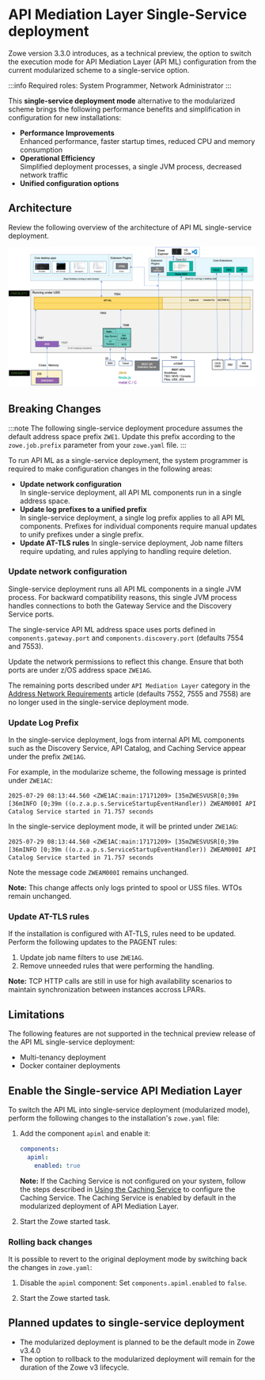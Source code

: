 # API Mediation Layer Single-Service deployment

Zowe version 3.3.0 introduces, as a technical preview, the option to switch the execution mode for API Mediation Layer (API ML) configuration from the current modularized scheme to a single-service option.

:::info
Required roles: System Programmer, Network Administrator
:::

This **single-service deployment mode** alternative to the modularized scheme brings the following performance benefits and simplification in configuration for new installations:

* **Performance Improvements**  
Enhanced performance, faster startup times, reduced CPU and memory consumption
* **Operational Efficiency**  
Simplified deployment processes, a single JVM process, decreased network traffic
* **Unified configuration options**

## Architecture

Review the following overview of the architecture of API ML single-service deployment.

![Zowe API ML Single-service Architecture Diagram](../../images/common/zowe-architecture-apiml-single-service.png)
<!-- TODO
Diagram
Data flows
Use the example from the current architecture diagram?
 -->

## Breaking Changes

:::note
The following single-service deployment procedure assumes the default address space prefix `ZWE1`. Update this prefix according to the `zowe.job.prefix` parameter from your `zowe.yaml` file.
:::

To run API ML as a single-service deployment, the system programmer is required to make configuration changes in the following areas:

* **Update network configuration**  
In single-service deployment, all API ML components run in a single address space.
* **Update log prefixes to a unified prefix**  
In single-service deployment, a single log prefix applies to all API ML components. Prefixes for individual components require manual updates to unify prefixes under a single prefix.
* **Update AT-TLS rules**
In single-service deployment, Job name filters require updating, and rules applying to handling require deletion.

### Update network configuration

Single-service deployment runs all API ML components in a single JVM process. For backward compatibility reasons, this single JVM process handles connections to both the Gateway Service and the Discovery Service ports.

The single-service API ML address space uses ports defined in `components.gateway.port` and `components.discovery.port` (defaults 7554 and 7553).

Update the network permissions to reflect this change. Ensure that both ports are under z/OS address space `ZWE1AG`.

The remaining ports described under `API Mediation Layer` category in the [Address Network Requirements](../address-network-requirements.md#component-ports) article (defaults 7552, 7555 and 7558) are no longer used in the single-service deployment mode.

### Update Log Prefix

In the single-service deployment, logs from internal API ML components such as the Discovery Service, API Catalog, and Caching Service appear under the prefix `ZWE1AG`.

For example, in the modularize scheme, the following message is printed under `ZWE1AC`:

```plaintext
2025-07-29 08:13:44.560 <ZWE1AC:main:17171209> [35mZWESVUSR[0;39m [36mINFO [0;39m ((o.z.a.p.s.ServiceStartupEventHandler)) ZWEAM000I API Catalog Service started in 71.757 seconds
```

In the single-service deployment mode, it will be printed under `ZWE1AG`:

```plaintext
2025-07-29 08:13:44.560 <ZWE1AC:main:17171209> [35mZWESVUSR[0;39m [36mINFO [0;39m ((o.z.a.p.s.ServiceStartupEventHandler)) ZWEAM000I API Catalog Service started in 71.757 seconds
```

Note the message code `ZWEAM000I` remains unchanged.

**Note:** This change affects only logs printed to spool or USS files. WTOs remain unchanged.

### Update AT-TLS rules

If the installation is configured with AT-TLS, rules need to be updated. Perform the following updates to the PAGENT rules:

1. Update job name filters to use `ZWE1AG`.
2. Remove unneeded rules that were performing the handling.

**Note:** TCP HTTP calls are still in use for high availability scenarios to maintain synchronization between instances accross LPARs.

## Limitations

The following features are not supported in the technical preview release of the API ML single-service deployment:

* Multi-tenancy deployment
* Docker container deployments

## Enable the Single-service API Mediation Layer

To switch the API ML into single-service deployment (modularized mode), perform the following changes to the installation's `zowe.yaml` file:

1. Add the component `apiml` and enable it:

    ```yaml
    components:
      apiml:
        enabled: true
    ```

    **Note:** If the Caching Service is not configured on your system, follow the steps described in [Using the Caching Service](./api-mediation-caching-service.md) to configure the Caching Service. The Caching Service is enabled by default in the modularized deployment of API Mediation Layer.

2. Start the Zowe started task.

### Rolling back changes

It is possible to revert to the original deployment mode by switching back the changes in `zowe.yaml`:

1. Disable the `apiml` component:
    Set `components.apiml.enabled` to `false`.

2. Start the Zowe started task.

## Planned updates to single-service deployment

* The modularized deployment is planned to be the default mode in Zowe v3.4.0
* The option to rollback to the modularized deployment will remain for the duration of the Zowe v3 lifecycle.
